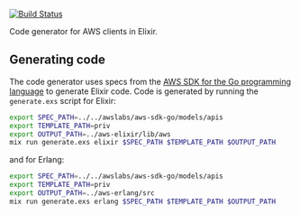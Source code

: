 [![Build Status](https://travis-ci.org/jkakar/aws-codegen.svg?branch=master)](https://travis-ci.org/jkakar/aws-codegen)

Code generator for AWS clients in Elixir.

## Generating code

The code generator uses specs from the
[AWS SDK for the Go programming language](https://github.com/aws/aws-sdk-go)
to generate Elixir code.  Code is generated by running the `generate.exs`
script for Elixir:

```bash
export SPEC_PATH=../../awslabs/aws-sdk-go/models/apis
export TEMPLATE_PATH=priv
export OUTPUT_PATH=../aws-elixir/lib/aws
mix run generate.exs elixir $SPEC_PATH $TEMPLATE_PATH $OUTPUT_PATH
```

and for Erlang:

```bash
export SPEC_PATH=../../awslabs/aws-sdk-go/models/apis
export TEMPLATE_PATH=priv
export OUTPUT_PATH=../aws-erlang/src
mix run generate.exs erlang $SPEC_PATH $TEMPLATE_PATH $OUTPUT_PATH
```
